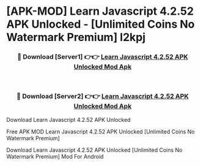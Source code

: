 # [APK-MOD] Learn Javascript 4.2.52 APK Unlocked - [Unlimited Coins No Watermark Premium] l2kpj



<div align="center">
<h3>🔴 Download [Server1] 👉👉 <a href="https://momento.my/?title=Learn_Javascript_4.2.52_APK_Unlocked">Learn Javascript 4.2.52 APK Unlocked Mod Apk</a></h3><br>

<h3>🔴 Download [Server2] 👉👉 <a href="https://momento.my/?title=Learn_Javascript_4.2.52_APK_Unlocked">Learn Javascript 4.2.52 APK Unlocked Mod Apk</a></h3>
</div>



Download Learn Javascript 4.2.52 APK Unlocked 

Free APK MOD Learn Javascript 4.2.52 APK Unlocked [Unlimited Coins No Watermark Premium]

Download Learn Javascript 4.2.52 APK Unlocked [Unlimited Coins No Watermark Premium] Mod For Android

